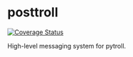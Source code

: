 posttroll
=========

[![Coverage Status](https://coveralls.io/repos/mraspaud/posttroll/badge.png?branch=feature-no-datatypes)](https://coveralls.io/r/mraspaud/posttroll?branch=feature-no-datatypes)

High-level messaging system for pytroll.
